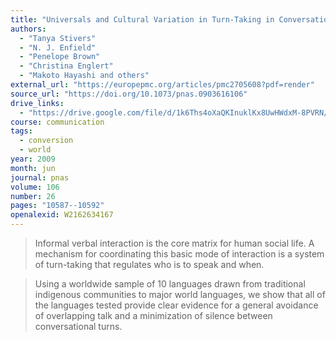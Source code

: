 ```yaml
---
title: "Universals and Cultural Variation in Turn-Taking in Conversation"
authors:
  - "Tanya Stivers"
  - "N. J. Enfield"
  - "Penelope Brown"
  - "Christina Englert"
  - "Makoto Hayashi and others"
external_url: "https://europepmc.org/articles/pmc2705608?pdf=render"
source_url: "https://doi.org/10.1073/pnas.0903616106"
drive_links:
  - "https://drive.google.com/file/d/1k6Ths4oXaQKInuklKx8UwHWdxM-8PVRN/view?usp=drivesdk"
course: communication
tags:
  - conversion
  - world
year: 2009
month: jun
journal: pnas
volume: 106
number: 26
pages: "10587--10592"
openalexid: W2162634167
---
```


> Informal verbal interaction is the core matrix for human social life.
> A mechanism for coordinating this basic mode of interaction is a system of turn-taking that regulates who is to speak and when.


> Using a worldwide sample of 10 languages drawn from traditional indigenous communities to major world languages, we show that all of the languages tested provide clear evidence for a general avoidance of overlapping talk and a minimization of silence between conversational turns.

